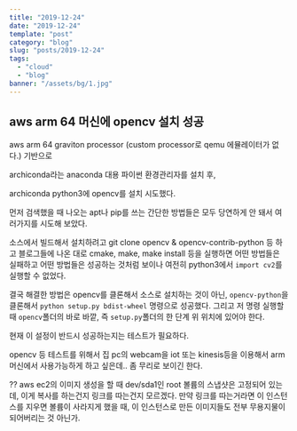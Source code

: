 ```yaml
---
title: "2019-12-24"
date: "2019-12-24"
template: "post"
category: "blog"
slug: "posts/2019-12-24"
tags: 
  - "cloud"
  - "blog"
banner: "/assets/bg/1.jpg"
---
```


## aws arm 64 머신에 opencv 설치 성공

aws arm 64 graviton processor (custom processor로 qemu 에뮬레이터가 없다.) 기반으로 

archiconda라는 anaconda 대용 파이썬 환경관리자를 설치 후, 

archiconda python3에 opencv를 설치 시도했다.

먼저 검색했을 때 나오는 apt나 pip를 쓰는 간단한 방법들은 모두 당연하게 안 돼서 여러가지를 시도해 보았다.

소스에서 빌드해서 설치하려고 git clone opencv & opencv-contrib-python 등 하고 블로그들에 나온 대로 cmake, make, make install 등을 실행하면 어떤 방법들은 실패하고 어떤 방법들은 성공하는 것처럼 보이나 여전히 python3에서 `import cv2`를 실행할 수 없었다.

결국 해결한 방법은 opencv를 클론해서 소스로 설치하는 것이 아닌, `opencv-python`을 클론해서 `python setup.py bdist-wheel` 명령으로 성공했다. 그리고 저 명령 실행할때 `opencv`폴더의 바로 바깥, 즉 `setup.py`폴더의 한 단계 위 위치에 있어야 한다.

현재 이 설정이 반드시 성공하는지는 테스트가 필요하다.


opencv 등 테스트를 위해서 집 pc의 webcam을 iot 또는 kinesis등을 이용해서 arm 머신에서 사용가능하게 하고 싶은데.. 좀 무리로 보이긴 한다.

?? aws ec2의 이미지 생성을 할 때 dev/sda1인 root 볼륨의 스냅샷은 고정되어 있는데, 이게 복사를 하는건지 링크를 따는건지 모르겠다. 만약 링크를 따는거라면 이 인스턴스를 지우면 볼륨이 사라지게 했을 때, 이 인스턴스로 만든 이미지들도 전부 무용지물이 되어버리는 것 아닌가.

